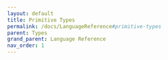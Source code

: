 ```yaml
---
layout: default
title: Primitive Types
permalink: /docs/LanguageReference#primitive-types
parent: Types
grand_parent: Language Reference
nav_order: 1
---
```


